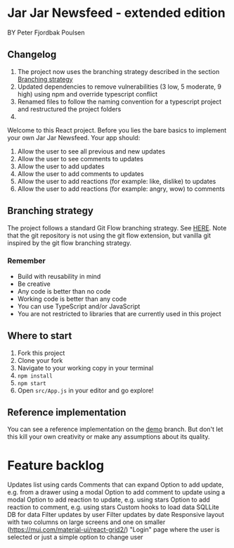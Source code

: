 # Jar Jar Newsfeed - extended edition

BY Peter Fjordbak Poulsen

## Changelog

1. The project now uses the branching strategy described in the section [Branching strategy](#branching-strategy)
1. Updated dependencies to remove vulnerabilities (3 low, 5 moderate, 9 high) using npm and override typescript conflict
1. Renamed files to follow the naming convention for a typescript project and restructured the project folders
1.  

Welcome to this React project. Before you lies the bare basics to implement your own Jar Jar Newsfeed. Your app should:

 1. Allow the user to see all previous and new updates
 1. Allow the user to see comments to updates
 1. Allow the user to add updates
 1. Allow the user to add comments to updates
 1. Allow the user to add reactions (for example: like, dislike) to updates
 1. Allow the user to add reactions (for example: angry, wow) to comments

 
 
 ## Branching strategy

The project follows a standard Git Flow branching strategy. See [HERE](https://www.atlassian.com/git/tutorials/comparing-workflows/gitflow-workflow). Note that the git repository is not using the git flow extension, but vanilla git inspired by the git flow branching strategy.


 ### Remember
 - Build with reusability in mind
 - Be creative
 - Any code is better than no code
 - Working code is better than any code
 - You can use TypeScript and/or JavaScript
 - You are not restricted to libraries that are currently used in this project

 ## Where to start
 1. Fork this project
 2. Clone your fork
 3. Navigate to your working copy in your terminal
 4. `npm install`
 5. `npm start`
 6. Open `src/App.js` in your editor and go explore!

## Reference implementation
You can see a reference implementation on the [demo](https://github.com/uvdata/jarjar-newsfeed/tree/demo) branch. But
don't let this kill your own creativity or make any assumptions about its quality.



# Feature backlog

Updates list using cards
Comments that can expand
Option to add update, e.g. from a drawer using a modal
Option to add comment to update using a modal
Option to add reaction to update, e.g. using stars
Option to add reaction to comment, e.g. using stars
Custom hooks to load data
SQLLite DB for data
Filter updates by user
Filter updates by date
Responsive layout with two columns on large screens and one on smaller (https://mui.com/material-ui/react-grid2/)
"Login" page where the user is selected or just a simple option to change user

